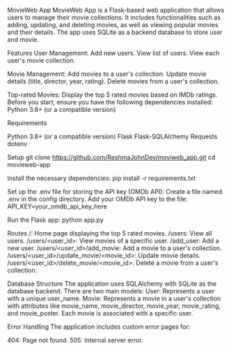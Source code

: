 MovieWeb App
MovieWeb App is a Flask-based web application that allows users to manage their movie collections.
It includes functionalities such as adding, updating, and deleting movies, as well as viewing popular movies and their details.
The app uses SQLite as a backend database to store user and movie.

Features
User Management:
Add new users.
View list of users.
View each user's movie collection.

Movie Management:
Add movies to a user's collection.
Update movie details (title, director, year, rating).
Delete movies from a user's collection.

Top-rated Movies:
Display the top 5 rated movies based on IMDb ratings.
Before you start, ensure you have the following dependencies installed:
Python 3.8+ (or a compatible version)

Requirements

Python 3.8+ (or a compatible version)
Flask
Flask-SQLAlchemy
Requests
dotenv

Setup
git clone https://github.com/ReshmaJohnDev/moviweb_app.git
cd movieweb-app

Install the necessary dependencies:
pip install -r requirements.txt

Set up the .env file for storing the API key (OMDb API):
Create a file named .env in the config directory.
Add your OMDb API key to the file:
API_KEY=your_omdb_api_key_here

Run the Flask app:
python app.py

Routes
/: Home page displaying the top 5 rated movies.
/users: View all users.
/users/<user_id>: View movies of a specific user.
/add_user: Add a new user.
/users/<user_id>/add_movie: Add a movie to a user's collection.
/users/<user_id>/update_movie/<movie_id>: Update movie details.
/users/<user_id>/delete_movie/<movie_id>: Delete a movie from a user's collection.

Database Structure
The application uses SQLAlchemy with SQLite as the database backend. There are two main models:
User: Represents a user with a unique user_name.
Movie: Represents a movie in a user's collection with attributes like
movie_name, movie_director, movie_year, movie_rating, and movie_poster. Each movie is associated with a specific user.

Error Handling
The application includes custom error pages for:

404: Page not found.
505: Internal server error.






